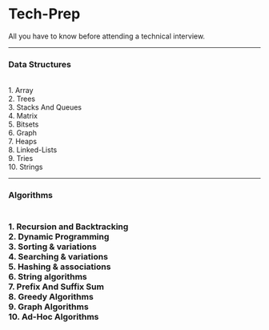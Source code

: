 # Tech-Prep
All you have to know before attending a technical interview. <br><hr>
  <h3>Data Structures</h3><br>
    1. Array<br>
    2. Trees<br>
    3. Stacks And Queues<br>
    4. Matrix<br>
    5. Bitsets<br>
    6. Graph<br>
    7. Heaps<br>
    8. Linked-Lists<br>
    9. Tries<br>
    10. Strings<br>
  <hr>
  <h3>Algorithms<h3><br>
    1. Recursion and Backtracking<br>
    2. Dynamic Programming<br>
    3. Sorting & variations<br>
    4. Searching & variations<br>
    5. Hashing & associations<br>
    6. String algorithms<br>
    7. Prefix And Suffix Sum<br>
    8. Greedy Algorithms<br>
    9. Graph Algorithms<br>
    10. Ad-Hoc Algorithms<br>
